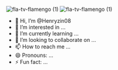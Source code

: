 ![fla-tv-flamengo (1)](https://github.com/user-attachments/assets/3662009a-48fa-474e-bfdf-adfe7eecc6bd)
![fla-tv-flamengo (1)](https://github.com/user-attachments/assets/c1f9c80b-e25b-4171-92c7-c890b00bec54)
- 👋 Hi, I’m @Henryzin08
- 👀 I’m interested in ...
- 🌱 I’m currently learning ...
- 💞️ I’m looking to collaborate on ...
- 📫 How to reach me ...
- 😄 Pronouns: ...
- ⚡ Fun fact: ...

<!---
Henryzin08/Henryzin08 is a ✨ special ✨ repository because its `README.md` (this file) appears on your GitHub profile.
You can click the Preview link to take a look at your changes.
--->
